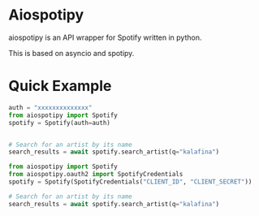 # Aiospotipy
aiospotipy is an API wrapper for Spotify written in python.

This is based on asyncio and spotipy.

# Quick Example
```python
auth = "xxxxxxxxxxxxxx"
from aiospotipy import Spotify
spotify = Spotify(auth=auth)


# Search for an artist by its name
search_results = await spotify.search_artist(q="kalafina")

```
```python
from aiospotipy import Spotify
from aiospotipy.oauth2 import SpotifyCredentials
spotify = Spotify(SpotifyCredentials("CLIENT_ID", "CLIENT_SECRET"))

# Search for an artist by its name
search_results = await spotify.search_artist(q="kalafina")
```